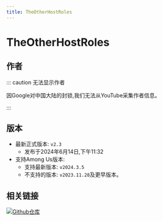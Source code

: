 ```yaml
---
title: TheOtherHostRoles
---
```

# TheOtherHostRoles
## 作者

::: caution 无法显示作者

因Google对中国大陆的封锁,我们无法从YouTube采集作者信息。

:::

## 版本
- 最新正式版本: `v2.3`
  - 发布于2024年6月14日,下午11:32
- 支持Among Us版本:
    - 支持最新版本: `v2024.3.5`
    - 不支持的版本: `v2023.11.28`及更早版本。

## 相关链接
[![Github仓库](https://badgen.net/badge/Github/Repository/github?icon=github)](https://github.com/xprogamer008/TheOtherHostRoles)